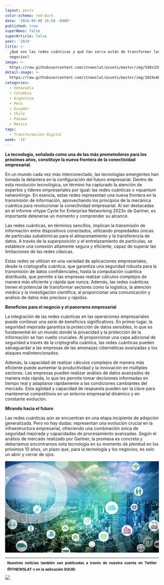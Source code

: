 ```yaml
---
layout: posts
color-schema: red-dark
date: '2024-04-08 16:50 -0400'
published: true
superNews: false
superArticle: false
year: '2024'
title: >-
  ¿Qué son las redes cuánticas y qué tan cerca están de transformar los
  negocios?
image: >-
  https://raw.githubusercontent.com/itnewslat/assets/master/img/540x320/Internet-de-las-cosas-p.jpg
detail-image: >-
  https://raw.githubusercontent.com/itnewslat/assets/master/img/1024x680/Internet-de-las-cosas-g.jpg
categories:
  - Venezuela
  - Colombia
  - Argentina
  - Perú
  - Ecuador
  - Chile
  - Panama
  - Mexico
tags:
  - Transformación Digital
week: '15'
---
```

**La tecnología, señalada como una de las más prometedoras para los próximos años, constituye la nueva frontera de la conectividad empresarial.**

En un mundo cada vez más interconectado, las tecnologías emergentes han tomado la delantera en la configuración del futuro empresarial. Dentro de esta revolución tecnológica, un término ha capturado la atención de expertos y líderes empresariales por igual: las redes cuánticas o «quantum networking». En esencia, estas redes representan una nueva frontera en la transmisión de información, aprovechando los principios de la mecánica cuántica para revolucionar la conectividad empresarial. Al ser destacadas en el informe «Hype Cycle for Enterprise Networking 2023» de Gartner, es importante detenerse un momento y comprender su alcance.

Las redes cuánticas, en términos sencillos, implican la transmisión de información entre dispositivos conectados, utilizando propiedades únicas de partículas subatómicas para el almacenamiento y la transferencia de datos. A través de la superposición y el entrelazamiento de partículas, se establece una conexión altamente segura y eficiente, capaz de superar las limitaciones de las redes clásicas.

Estas redes se utilizan en una variedad de aplicaciones empresariales, desde la criptografía cuántica, que garantiza una seguridad robusta para la transmisión de datos confidenciales, hasta la computación cuántica distribuida, que permite a las empresas realizar cálculos complejos de manera más eficiente y rápida que nunca. Además, las redes cuánticas tienen el potencial de transformar sectores como la logística, la atención médica y la investigación científica, al proporcionar una comunicación y análisis de datos más precisos y rápidos. 

**Beneficios para el negocio y el panorama empresarial**

La integración de las redes cuánticas en las operaciones empresariales puede conllevar una serie de beneficios significativos. En primer lugar, la seguridad mejorada garantiza la protección de datos sensibles, lo que es fundamental en un mundo donde la privacidad y la protección de la información se han vuelto cruciales. Al proporcionar una capa adicional de seguridad a través de la criptografía cuántica, las redes cuánticas pueden salvaguardar a las empresas de las amenazas cibernéticas avanzadas y los ataques malintencionados. 

Además, la capacidad de realizar cálculos complejos de manera más eficiente puede aumentar la productividad y la innovación en múltiples sectores. Las empresas pueden realizar análisis de datos avanzados de manera más rápida, lo que les permite tomar decisiones informadas en tiempo real y adaptarse rápidamente a las condiciones cambiantes del mercado. Esta agilidad y capacidad de respuesta pueden ser la clave para mantenerse competitivos en un entorno empresarial dinámico y en constante evolución. 

**Mirando hacia el futuro**

Las redes cuánticas aún se encuentran en una etapa incipiente de adopción generalizada. Pero no hay dudas: representan una evolución crucial en la infraestructura empresarial, ofreciendo una combinación única de seguridad mejorada y capacidades de procesamiento avanzadas. Según el análisis de mercado realizado por Gartner, la promesa es concreta y deberíamos encontrarnos esta tecnología en su momento de plenitud en los próximos 10 años, un plazo que, para la tecnología y los negocios, es solo un abrir y cerrar de ojos. 

![](https://raw.githubusercontent.com/itnewslat/assets/master/img/540x320/Internet-de-las-cosas-p.jpg)

<table style="height: 42px;" width="569">
<tbody>
<tr>
<td style="text-align: justify;"><sub><strong>Nuestras noticias también son publicadas a través de nuestra cuenta en Twitter <a href="https://twitter.com/itnewslat?lang=es">@ITNEWSLAT</a> y en la aplicación <a href="https://squidapp.co/en/">SQUID</a></strong></sub></td>
</tr>
</tbody>
</table>

<img src="https://tracker.metricool.com/c3po.jpg?hash=56f88a41e39ab42c063cc51676587a04"/>
